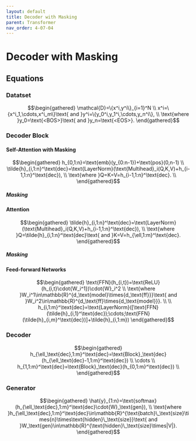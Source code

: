 ```yaml
---
layout: default
title: Decoder with Masking
parent: Transformer
nav_order: 4-07-04
---
```


# Decoder with Masking


## Equations

### Datatset

$$\begin{gathered}
\mathcal{D}=\{x^i,y^i\}_{i=1}^N \\
x^i=\{x^i_1,\cdots,x^i_m\}\text{ and }y^i=\{y_0^i,y_1^i,\cdots,y_n^i\}, \\
\text{where }y_0=\text{<BOS>}\text{ and }y_n=\text{<EOS>}.
\end{gathered}$$

### Decoder Block

#### Self-Attention with Masking

$$\begin{gathered}
h_{0,1:n}=\text{emb}(y_{0:n-1})+\text{pos}(0,n-1) \\
\tilde{h}_{i,1:n}^\text{dec}=\text{LayerNorm}(\text{Multihead}_i(Q,K,V)+h_{i-1,1:n}^\text{dec}), \\
\text{where }Q=K=V=h_{i-1,1:n}^\text{dec}. \\
\end{gathered}$$

##### Masking

#### Attention

$$\begin{gathered}
\tilde{h}_{i,1:n}^\text{dec}=\text{LayerNorm}(\text{Multihead}_i(Q,K,V)+h_{i-1,1:n}^\text{dec}), \\
\text{where }Q=\tilde{h}_{i,1:n}^\text{dec}\text{ and }K=V=h_{\ell,1:m}^\text{dec}.
\end{gathered}$$

##### Masking

#### Feed-forward Networks

$$\begin{gathered}
\text{FFN}(h_{i,t})=\text{ReLU}(h_{i,t}\cdot{W_i^1})\cdot{W}_i^2 \\
\text{where }W_i^1\in\mathbb{R}^{d_\text{model}\times{d_\text{ff}}}\text{ and }W_i^2\in\mathbb{R}^{d_\text{ff}\times{d_\text{model}}}. \\
\\
h_{i,1:m}^\text{dec}=\text{LayerNorm}([\text{FFN}(\tilde{h}_{i,1}^\text{dec});\cdots;\text{FFN}(\tilde{h}_{i,m}^\text{dec})]+\tilde{h}_{i,1:m})
\end{gathered}$$

### Decoder

$$\begin{gathered}
h_{\ell_\text{dec},1:m}^\text{dec}=\text{Block}_\text{dec}(h_{\ell_\text{dec}-1,1:m}^\text{dec}) \\
\cdots \\
h_{1,1:m}^\text{dec}=\text{Block}_\text{dec}(h_{0,1:m}^\text{dec}) \\
\end{gathered}$$

### Generator

$$\begin{gathered}
\hat{y}_{1:n}=\text{softmax}(h_{\ell_\text{dec},1:m}^\text{dec}\cdot{W}_\text{gen}), \\
\text{where }h_{\ell_\text{dec},1:m}^\text{dec}\in\mathbb{R}^{\text{batch}\_\text{size}\times{n}\times\text{hidden}\_\text{size}}\text{ and }W_\text{gen}\in\mathbb{R}^{\text{hidden}\_\text{size}\times|V|}.
\end{gathered}$$